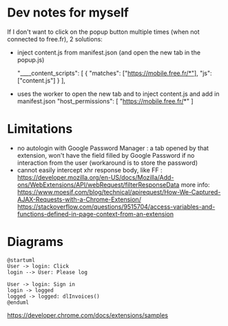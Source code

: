 # Dev notes for myself
If I don't want to click on the popup button multiple times (when not connected to free.fr), 2 solutions:

- inject content.js from manifest.json (and open the new tab in the popup.js)

  "____content_scripts": [
  {
  "matches": ["https://mobile.free.fr/*"],
  "js": ["content.js"]
  }
  ],

- uses the worker to open the new tab and to inject content.js and add in manifest.json
  "host_permissions": [
  "https://mobile.free.fr/*"
  ]

# Limitations

- no autologin with Google Password Manager : a tab opened by that extension, won't have the field filled by Google Password if no interaction from the user (workaround is to store the password)
- cannot easily intercept xhr response body, like FF : https://developer.mozilla.org/en-US/docs/Mozilla/Add-ons/WebExtensions/API/webRequest/filterResponseData more info:
  https://www.moesif.com/blog/technical/apirequest/How-We-Captured-AJAX-Requests-with-a-Chrome-Extension/
  https://stackoverflow.com/questions/9515704/access-variables-and-functions-defined-in-page-context-from-an-extension
# Diagrams
```plantuml
@startuml
User -> login: Click
login --> User: Please log

User -> login: Sign in
login -> logged
logged -> logged: dlInvoices()
@enduml
```


https://developer.chrome.com/docs/extensions/samples
